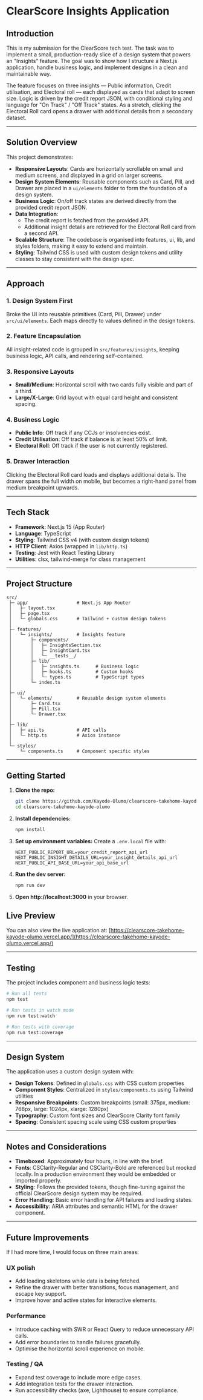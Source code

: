 # ClearScore Insights Application

## Introduction

This is my submission for the ClearScore tech test. The task was to implement a small, production-ready slice of a design system that powers an "Insights" feature. The goal was to show how I structure a Next.js application, handle business logic, and implement designs in a clean and maintainable way.

The feature focuses on three insights — Public information, Credit utilisation, and Electoral roll — each displayed as cards that adapt to screen size. Logic is driven by the credit report JSON, with conditional styling and language for "On Track" / "Off Track" states. As a stretch, clicking the Electoral Roll card opens a drawer with additional details from a secondary dataset.

---

## Solution Overview

This project demonstrates:
- **Responsive Layouts**: Cards are horizontally scrollable on small and medium screens, and displayed in a grid on larger screens.
- **Design System Elements**: Reusable components such as Card, Pill, and Drawer are placed in a `ui/elements` folder to form the foundation of a design system.
- **Business Logic**: On/off track states are derived directly from the provided credit report JSON.
- **Data Integration**: 
  - The credit report is fetched from the provided API.
  - Additional insight details are retrieved for the Electoral Roll card from a second API.
- **Scalable Structure**: The codebase is organised into features, ui, lib, and styles folders, making it easy to extend and maintain.
- **Styling**: Tailwind CSS is used with custom design tokens and utility classes to stay consistent with the design spec.

---

## Approach

### 1. Design System First
Broke the UI into reusable primitives (Card, Pill, Drawer) under `src/ui/elements`. Each maps directly to values defined in the design tokens.

### 2. Feature Encapsulation
All insight-related code is grouped in `src/features/insights`, keeping business logic, API calls, and rendering self-contained.

### 3. Responsive Layouts
- **Small/Medium**: Horizontal scroll with two cards fully visible and part of a third.
- **Large/X-Large**: Grid layout with equal card height and consistent spacing.

### 4. Business Logic
- **Public Info**: Off track if any CCJs or insolvencies exist.
- **Credit Utilisation**: Off track if balance is at least 50% of limit.
- **Electoral Roll**: Off track if the user is not currently registered.

### 5. Drawer Interaction
Clicking the Electoral Roll card loads and displays additional details. The drawer spans the full width on mobile, but becomes a right-hand panel from medium breakpoint upwards.

---

## Tech Stack

- **Framework**: Next.js 15 (App Router)
- **Language**: TypeScript
- **Styling**: Tailwind CSS v4 (with custom design tokens)
- **HTTP Client**: Axios (wrapped in `lib/http.ts`)
- **Testing**: Jest with React Testing Library
- **Utilities**: clsx, tailwind-merge for class management

---

## Project Structure

```
src/
 ├─ app/                  # Next.js App Router
 │   ├─ layout.tsx
 │   ├─ page.tsx
 │   └─ globals.css       # Tailwind + custom design tokens
 │
 ├─ features/
 │   └─ insights/         # Insights feature
 │       ├─ components/
 │       │   ├─ InsightsSection.tsx
 │       │   ├─ InsightCard.tsx
 │       │   └─ __tests__/
 │       ├─ lib/
 │       │   ├─ insights.ts      # Business logic
 │       │   ├─ hooks.ts         # Custom hooks
 │       │   └─ types.ts         # TypeScript types
 │       └─ index.ts
 │
 ├─ ui/
 │   └─ elements/         # Reusable design system elements
 │       ├─ Card.tsx
 │       ├─ Pill.tsx
 │       └─ Drawer.tsx
 │
 ├─ lib/
 │   ├─ api.ts            # API calls
 │   └─ http.ts           # Axios instance
 │
 └─ styles/
     └─ components.ts     # Component specific styles
```

---

## Getting Started

1. **Clone the repo:**
   ```bash
   git clone https://github.com/Kayode-Olumo/clearscore-takehome-kayode-olumo.git
   cd clearscore-takehome-kayode-olumo
   ```

2. **Install dependencies:**
   ```bash
   npm install
   ```

3. **Set up environment variables:**
   Create a `.env.local` file with:
   ```
   NEXT_PUBLIC_REPORT_URL=your_credit_report_api_url
   NEXT_PUBLIC_INSIGHT_DETAILS_URL=your_insight_details_api_url
   NEXT_PUBLIC_API_BASE_URL=your_api_base_url
   ```

4. **Run the dev server:**
   ```bash
   npm run dev
   ```

5. **Open http://localhost:3000** in your browser.

## Live Preview

You can also view the live application at: [https://clearscore-takehome-kayode-olumo.vercel.app/](https://clearscore-takehome-kayode-olumo.vercel.app/)

---

## Testing

The project includes component and business logic tests:

```bash
# Run all tests
npm test

# Run tests in watch mode
npm run test:watch

# Run tests with coverage
npm run test:coverage
```

---

## Design System

The application uses a custom design system with:
- **Design Tokens**: Defined in `globals.css` with CSS custom properties
- **Component Styles**: Centralized in `styles/components.ts` using Tailwind utilities
- **Responsive Breakpoints**: Custom breakpoints (small: 375px, medium: 768px, large: 1024px, xlarge: 1280px)
- **Typography**: Custom font sizes and ClearScore Clarity font family
- **Spacing**: Consistent spacing scale using CSS custom properties

---

## Notes and Considerations

- **Timeboxed**: Approximately four hours, in line with the brief.
- **Fonts**: CSClarity-Regular and CSClarity-Bold are referenced but mocked locally. In a production environment they would be embedded or imported properly.
- **Styling**: Follows the provided tokens, though fine-tuning against the official ClearScore design system may be required.
- **Error Handling**: Basic error handling for API failures and loading states.
- **Accessibility**: ARIA attributes and semantic HTML for the drawer component.

---

## Future Improvements

If I had more time, I would focus on three main areas:

### UX polish
- Add loading skeletons while data is being fetched.
- Refine the drawer with better transitions, focus management, and escape key support.
- Improve hover and active states for interactive elements.

### Performance
- Introduce caching with SWR or React Query to reduce unnecessary API calls.
- Add error boundaries to handle failures gracefully.
- Optimise the horizontal scroll experience on mobile.

### Testing / QA
- Expand test coverage to include more edge cases.
- Add integration tests for the drawer interaction.
- Run accessibility checks (axe, Lighthouse) to ensure compliance.
